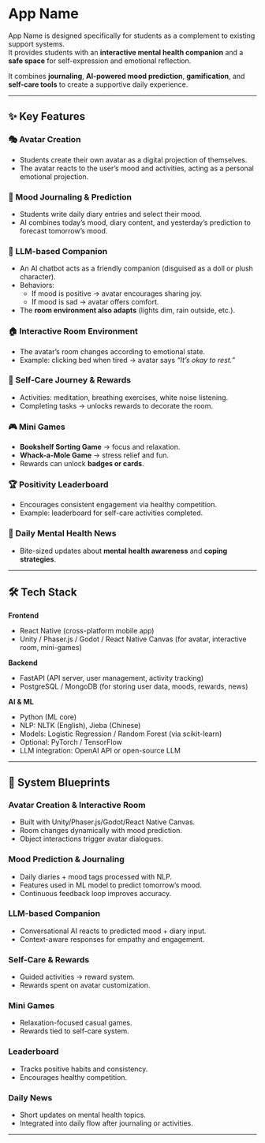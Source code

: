 # App Name

App Name is designed specifically for students as a complement to existing support systems.  
It provides students with an **interactive mental health companion** and a **safe space** for self-expression and emotional reflection.  

It combines **journaling**, **AI-powered mood prediction**, **gamification**, and **self-care tools** to create a supportive daily experience.

---

## ✨ Key Features

### 🎭 Avatar Creation
- Students create their own avatar as a digital projection of themselves.  
- The avatar reacts to the user’s mood and activities, acting as a personal emotional projection.

### 📓 Mood Journaling & Prediction
- Students write daily diary entries and select their mood.  
- AI combines today’s mood, diary content, and yesterday’s prediction to forecast tomorrow’s mood.

### 🤖 LLM-based Companion
- An AI chatbot acts as a friendly companion (disguised as a doll or plush character).  
- Behaviors:
  - If mood is positive → avatar encourages sharing joy.  
  - If mood is sad → avatar offers comfort.  
- The **room environment also adapts** (lights dim, rain outside, etc.).

### 🏠 Interactive Room Environment
- The avatar’s room changes according to emotional state.  
- Example: clicking bed when tired → avatar says *“It’s okay to rest.”*

### 🌱 Self-Care Journey & Rewards
- Activities: meditation, breathing exercises, white noise listening.  
- Completing tasks → unlocks rewards to decorate the room.

### 🎮 Mini Games
- **Bookshelf Sorting Game** → focus and relaxation.  
- **Whack-a-Mole Game** → stress relief and fun.  
- Rewards can unlock **badges or cards**.

### 🏆 Positivity Leaderboard
- Encourages consistent engagement via healthy competition.  
- Example: leaderboard for self-care activities completed.

### 📰 Daily Mental Health News
- Bite-sized updates about **mental health awareness** and **coping strategies**.

---

## 🛠 Tech Stack

**Frontend**  
- React Native (cross-platform mobile app)  
- Unity / Phaser.js / Godot / React Native Canvas (for avatar, interactive room, mini-games)

**Backend**  
- FastAPI (API server, user management, activity tracking)  
- PostgreSQL / MongoDB (for storing user data, moods, rewards, news)

**AI & ML**  
- Python (ML core)  
- NLP: NLTK (English), Jieba (Chinese)  
- Models: Logistic Regression / Random Forest (via scikit-learn)  
- Optional: PyTorch / TensorFlow  
- LLM integration: OpenAI API or open-source LLM  

---

## 📌 System Blueprints

### Avatar Creation & Interactive Room
- Built with Unity/Phaser.js/Godot/React Native Canvas.  
- Room changes dynamically with mood prediction.  
- Object interactions trigger avatar dialogues.

### Mood Prediction & Journaling
- Daily diaries + mood tags processed with NLP.  
- Features used in ML model to predict tomorrow’s mood.  
- Continuous feedback loop improves accuracy.

### LLM-based Companion
- Conversational AI reacts to predicted mood + diary input.  
- Context-aware responses for empathy and engagement.

### Self-Care & Rewards
- Guided activities → reward system.  
- Rewards spent on avatar customization.

### Mini Games
- Relaxation-focused casual games.  
- Rewards tied to self-care system.

### Leaderboard
- Tracks positive habits and consistency.  
- Encourages healthy competition.

### Daily News
- Short updates on mental health topics.  
- Integrated into daily flow after journaling or activities.

---
